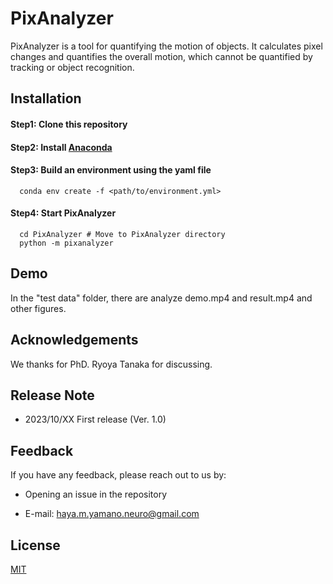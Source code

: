 # PixAnalyzer

PixAnalyzer is a tool for quantifying the motion of objects.
It calculates pixel changes and quantifies the overall motion, which cannot be quantified by tracking or object recognition.




## Installation

#### Step1: Clone this repository

#### Step2: Install [Anaconda](https://www.anaconda.com)

#### Step3: Build an environment using the yaml file

```
  conda env create -f <path/to/environment.yml>
```

#### Step4: Start PixAnalyzer

```
  cd PixAnalyzer # Move to PixAnalyzer directory
  python -m pixanalyzer
```

    
## Demo

In the "test data" folder, there are analyze demo.mp4 and result.mp4 and other figures.
## Acknowledgements
 We thanks for PhD. Ryoya Tanaka for discussing.



## Release Note
- 2023/10/XX First release (Ver. 1.0)
## Feedback

If you have any feedback, please reach out to us by:

- Opening an issue in the repository

- E-mail: haya.m.yamano.neuro@gmail.com


## License

[MIT](https://choosealicense.com/licenses/mit/)

